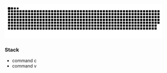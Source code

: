 <picture>
  <source media="(prefers-color-scheme: dark)" srcset="https://raw.githubusercontent.com/Satttoshi/Satttoshi/output/github-contribution-grid-snake-dark.svg">
  <source media="(prefers-color-scheme: light)" srcset="https://raw.githubusercontent.com/Satttoshi/Satttoshi/output/github-contribution-grid-snake.svg">
  <img alt="github contribution grid snake animation" src="https://raw.githubusercontent.com/Satttoshi/Satttoshi/output/github-contribution-grid-snake.svg">
</picture>

### Stack
- command c
- command v

